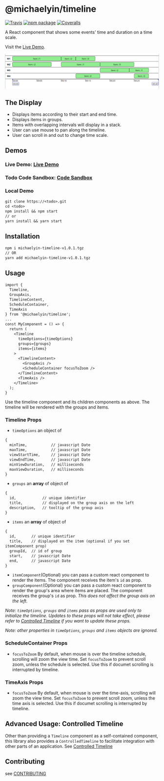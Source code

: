 # @michaelyin/timeline

[![Travis][build-badge]][build]
[![npm package][npm-badge]][npm]
[![Coveralls][coveralls-badge]][coveralls]

A React component that shows some events' time and duration on a time scale.

Visit the  [Live Demo](http://<Todo>.com).

![uncontrolled example](images/uncontrolled-example.png)

## The Display
* Displays items according to their start and end time.
* Displays items in groups.
* Items with overlapping intervals will display in a stack.
* User can use mouse to pan along the timeline.
* User can scroll in and out to change time scale.

## Demos
### Live Demo: [Live Demo](http://<Todo>.com)
### Todo Code Sandbox: [Code Sandbox](http://<Todo>.com)
### Local Demo
```
git clone https://<todo>.git
cd <todo>
npm install && npm start
// or
yarn install && yarn start
```

## Installation
```
npm i michaelyin-timeline-v1.0.1.tgz
// OR
yarn add michaelyin-timeline-v1.0.1.tgz
```

## Usage
```
import {
  Timeline,
  GroupAxis,
  TimelineContent,
  ScheduleContainer,
  TimeAxis
} from '@michaelyin/timeline';
...
const MyComponent = () => {
  return (
    <Timeline
      timeOptions={timeOptions}
      groups={groups}
      items={items}
    >
      <TimelineContent>
        <GroupAxis />
        <ScheduleContainer focusToZoom />
      </TimelineContent>
      <TimeAxis />
    </Timeline>
  );
}
```
Use the timeline component and its children components as above.
The timeline will be rendered with the groups and items.

### Timeline Props
* `timeOptions`
an object of
```
{
  minTime,           // javascript Date
  maxTime,           // javascript Date
  viewStartTime,     // javascript Date
  viewEndTime,       // javascript Date
  minViewDuration,   // milliseconds
  maxViewDuration,   // milliseconds
}
```
* `groups` an **array** of object of
```
{
  id,            // unique identifier
  title,         // displayed on the group axis on the left
  description,   // tooltip of the group axis
}
```
* `items` an **array** of object of
```
{
  id,       // unique identifier
  title,    // displayed on the item (optional if you set itemComponent prop)
  groupId,  // id of group
  start,    // javascript Date
  end,      // javascript Date
}
```
* `itemComponent`(Optional) you can pass a custom react component to render the items. The component receives the item's `id` as prop.
* `groupComponent`(Optional) you can pass a custom react component to render the group's area where items are placed. The component receives the group's `id` as prop. *This does not affect the group axis on the left.*

*Note: `timeOptions`, `groups` and `items` pass as props are used only to initialize the timeline. Updates to these props will not take effect, please refer to [Controlled Timeline](wiki/controlled-timeline.md) if you want to update these props.*

*Note: other properties in `timeOptions`, `groups` and `items` objects are ignored.*

### ScheduleContainer Props
* `focusToZoom` By default, when mouse is over the timeline schedule, scrolling will zoom the view time. Set `focusToZoom` to prevent scroll zoom, unless the schedule is selected. Use this if documet scrolling is interrupted by timeline.

### TimeAxis Props
* `focusToZoom` By default, when mouse is over the time-axis, scrolling will zoom the view time. Set `focusToZoom` to prevent scroll zoom, unless the time axis is selected. Use this if documet scrolling is interrupted by timeline.

## Advanced Usage: Controlled Timeline
Other than providing a `Timeline` component as a self-contained component, this library also provides a `ControlledTimeline` to facilitate integration with other parts of an application.
See [Controlled Timeline](wiki/controlled-timeline.md)

## Contributing
see  [CONTRIBUTING](CONTRIBUTING.md)


[build-badge]: https://img.shields.io/travis/user/repo/master.png?style=flat-square
[build]: https://travis-ci.org/user/repo

[npm-badge]: https://img.shields.io/npm/v/npm-package.png?style=flat-square
[npm]: https://www.npmjs.org/package/npm-package

[coveralls-badge]: https://img.shields.io/coveralls/user/repo/master.png?style=flat-square
[coveralls]: https://coveralls.io/github/user/repo
